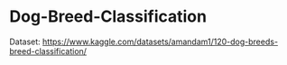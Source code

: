 # Dog-Breed-Classification
Dataset: https://www.kaggle.com/datasets/amandam1/120-dog-breeds-breed-classification/
